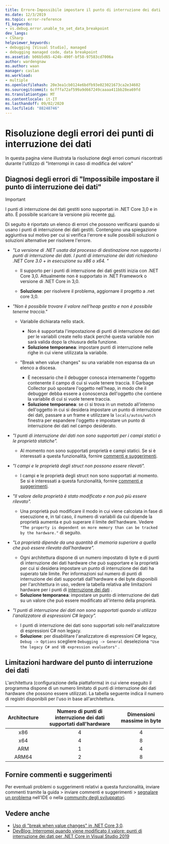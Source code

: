 ```yaml
---
title: Errore-Impossibile impostare il punto di interruzione dei dati | Microsoft Docs
ms.date: 12/3/2019
ms.topic: error-reference
f1_keywords:
- vs.debug.error.unable_to_set_data_breakpoint
dev_langs:
- CSharp
helpviewer_keywords:
- debugging [Visual Studio], managed
- debugging managed code, data breakpoint
ms.assetid: b06b5d65-424b-490f-bf58-97583cd7006a
author: wardengnaw
ms.author: waan
manager: caslan
ms.workload:
- multiple
ms.openlocfilehash: 20e3ea1cb0124e6bdfb93e023021673ca2e34602
ms.sourcegitcommit: 6cfffa72af599a9d667249caaaa411bb28ea69fd
ms.translationtype: MT
ms.contentlocale: it-IT
ms.lasthandoff: 09/02/2020
ms.locfileid: "88248746"
---
```

# <a name="troubleshooting-data-breakpoint-errors"></a>Risoluzione degli errori dei punti di interruzione dei dati
In questa pagina viene illustrata la risoluzione degli errori comuni riscontrati durante l'utilizzo di "Interrompi in caso di modifica del valore"

## <a name="diagnosing-unable-to-set-data-breakpoint-errors"></a>Diagnosi degli errori di "Impossibile impostare il punto di interruzione dei dati"
> [!IMPORTANT]
> I punti di interruzione dei dati gestiti sono supportati in .NET Core 3,0 e in alto. È possibile scaricare la versione più recente [qui](https://dotnet.microsoft.com/download).

Di seguito è riportato un elenco di errori che possono verificarsi quando si usano i punti di interruzione dei dati gestiti. Contengono una spiegazione aggiuntiva sul motivo per cui si verifica l'errore e sulle possibili soluzioni o soluzioni alternative per risolvere l'errore.

- *"La versione di .NET usata dal processo di destinazione non supporta i punti di interruzione dei dati. I punti di interruzione dei dati richiedono .NET Core 3.0 + in esecuzione su x86 o x64. "*

  - Il supporto per i punti di interruzione dei dati gestiti inizia con .NET Core 3,0. Attualmente non è supportato in .NET Framework o versione di .NET Core in 3,0. 
    
  - **Soluzione**: per risolvere il problema, aggiornare il progetto a .net core 3,0.

- *"Non è possibile trovare il valore nell'heap gestito e non è possibile tenerne traccia."*
  - Variabile dichiarata nello stack.
    - Non è supportata l'impostazione di punti di interruzione dei dati per le variabili create nello stack perché questa variabile non sarà valida dopo la chiusura della funzione.
    - **Soluzione temporanea**: impostare punti di interruzione nelle righe in cui viene utilizzata la variabile.

  - "Break when value changes" su una variabile non espansa da un elenco a discesa.
    - È necessario che il debugger conosca internamente l'oggetto contenente il campo di cui si vuole tenere traccia. Il Garbage Collector può spostare l'oggetto nell'heap, in modo che il debugger debba essere a conoscenza dell'oggetto che contiene la variabile di cui si vuole tenere traccia. 
    - **Soluzione temporanea**: se ci si trova in un metodo all'interno dell'oggetto in cui si desidera impostare un punto di interruzione dei dati, passare a un frame e utilizzare la `locals/autos/watch` finestra per espandere l'oggetto e impostare un punto di interruzione dei dati nel campo desiderato.

- *"I punti di interruzione dei dati non sono supportati per i campi statici o le proprietà statiche".*
    
  - Al momento non sono supportati proprietà e campi statici. Se si è interessati a questa funzionalità, fornire [commenti e suggerimenti](#provide-feedback).

- *"I campi e le proprietà degli struct non possono essere rilevati".*

  - I campi e le proprietà degli struct non sono supportati al momento. Se si è interessati a questa funzionalità, fornire [commenti e suggerimenti](#provide-feedback).

- *"Il valore della proprietà è stato modificato e non può più essere rilevato".*

  - Una proprietà può modificare il modo in cui viene calcolata in fase di esecuzione e, in tal caso, il numero di variabili da cui dipende la proprietà aumenta e può superare il limite dell'hardware. Vedere `"The property is dependent on more memory than can be tracked by the hardware."` di seguito.

- *"La proprietà dipende da una quantità di memoria superiore a quella che può essere rilevata dall'hardware".*
    
  - Ogni architettura dispone di un numero impostato di byte e di punti di interruzione dei dati hardware che può supportare e la proprietà per cui si desidera impostare un punto di interruzione dei dati ha superato tale limite. Per informazioni sul numero di punti di interruzione dei dati supportati dall'hardware e dei byte disponibili per l'architettura in uso, vedere la tabella relativa alle limitazioni hardware per i punti di [interruzione dei dati](#data-breakpoint-hardware-limitations) . 
  - **Soluzione temporanea**: impostare un punto di interruzione dei dati su un valore che può essere modificato all'interno della proprietà.

- *"I punti di interruzione dei dati non sono supportati quando si utilizza l'analizzatore di espressioni C# legacy".*

  - I punti di interruzione dei dati sono supportati solo nell'analizzatore di espressioni C# non legacy. 
  - **Soluzione**: per disabilitare l'analizzatore di espressioni C# legacy, `Debug -> Options` scegliere `Debugging -> General` deseleziona `"Use the legacy C# and VB expression evaluators"` .

## <a name="data-breakpoint-hardware-limitations"></a>Limitazioni hardware del punto di interruzione dei dati

L'architettura (configurazione della piattaforma) in cui viene eseguito il programma dispone di un numero limitato di punti di interruzione dei dati hardware che possono essere utilizzati. La tabella seguente indica il numero di registri disponibili per l'uso in base all'architettura.

| Architecture | Numero di punti di interruzione dei dati supportati dall'hardware | Dimensioni massime in byte|
| :-------------: |:-------------:| :-------------:|
| x86 | 4 | 4 |
| x64 | 4 | 8 |
| ARM | 1 | 4 |
| ARM64 | 2 | 8 |

## <a name="provide-feedback"></a>Fornire commenti e suggerimenti

Per eventuali problemi o suggerimenti relativi a questa funzionalità, inviare commenti tramite la guida > inviare commenti e suggerimenti > [segnalare un problema](../ide/how-to-report-a-problem-with-visual-studio.md) nell'IDE o nella [community degli sviluppatori](https://developercommunity.visualstudio.com/).

## <a name="see-also"></a>Vedere anche

- [Uso di "break when value changes" in .NET Core 3,0](using-breakpoints.md#BKMK_set_a_data_breakpoint_native_cplusplus).
- [DevBlog: Interrompi quando viene modificato il valore: punti di interruzione dei dati per .NET Core in Visual Studio 2019](https://devblogs.microsoft.com/visualstudio/break-when-value-changes-data-breakpoints-for-net-core-in-visual-studio-2019/)
